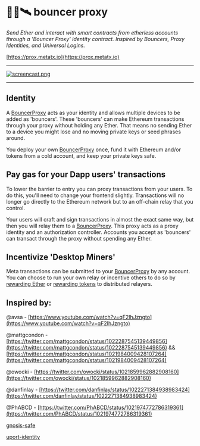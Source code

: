 # 👮🏻🛰 bouncer proxy
_Send Ether and interact with smart contracts from etherless accounts through a 'Bouncer Proxy' identity contract. Inspired by Bouncers, Proxy Identities, and Universal Logins._

[https://prox.metatx.io](https://prox.metatx.io)

-----

[![screencast.png](https://raw.githubusercontent.com/austintgriffith/bouncer-proxy/master/src/images/videopreview.jpg)](https://youtu.be/6r3SqCcEVU4)

-----

## Identity

A [BouncerProxy](https://github.com/austintgriffith/bouncer-proxy/blob/master/BouncerProxy/BouncerProxy.sol) acts as your identity and allows multiple devices to be added as 'bouncers'. These 'bouncers' can make Ethereum transactions through your proxy without holding any Ether. That means no sending Ether to a device you might lose and no moving private keys or seed phrases around.

You deploy your own [BouncerProxy](https://github.com/austintgriffith/bouncer-proxy/blob/master/BouncerProxy/BouncerProxy.sol) once, fund it with Ethereum and/or tokens from a cold account, and keep your private keys safe.

## Pay gas for your Dapp users' transactions

To lower the barrier to entry you can proxy transactions from your users. To do this, you'll need to change your frontend slightly. Transactions will no longer go directly to the Ethereum network but to an off-chain relay that you control.

Your users will craft and sign transactions in almost the exact same way, but then you will relay them to a [BouncerProxy](https://github.com/austintgriffith/bouncer-proxy/blob/master/BouncerProxy/BouncerProxy.sol). This proxy acts as a proxy identity and an authorization controller. Accounts you accept as 'bouncers' can transact through the proxy without spending any Ether.

## Incentivize 'Desktop Miners'

Meta transactions can be submitted to your [BouncerProxy](https://github.com/austintgriffith/bouncer-proxy/blob/master/BouncerProxy/BouncerProxy.sol) by any account. You can choose to run your own relay or incentive others to do so by [rewarding Ether](https://github.com/austintgriffith/bouncer-proxy/blob/master/BouncerProxy/BouncerProxy.sol#L69) or [rewarding tokens](https://github.com/austintgriffith/bouncer-proxy/blob/master/BouncerProxy/BouncerProxy.sol#L73) to distributed relayers.

##  Inspired by:

@avsa - [https://www.youtube.com/watch?v=qF2lhJzngto](https://www.youtube.com/watch?v=qF2lhJzngto)

@mattgcondon - [https://twitter.com/mattgcondon/status/1022287545139449856](https://twitter.com/mattgcondon/status/1022287545139449856) && [https://twitter.com/mattgcondon/status/1021984009428107264](https://twitter.com/mattgcondon/status/1021984009428107264)

@owocki - [https://twitter.com/owocki/status/1021859962882908160](https://twitter.com/owocki/status/1021859962882908160)

@danfinlay - [https://twitter.com/danfinlay/status/1022271384938983424](https://twitter.com/danfinlay/status/1022271384938983424)

@PhABCD - [https://twitter.com/PhABCD/status/1021974772786319361](https://twitter.com/PhABCD/status/1021974772786319361)

[gnosis-safe](https://github.com/gnosis/safe-contracts)

[uport-identity](https://github.com/uport-project/uport-identity)
